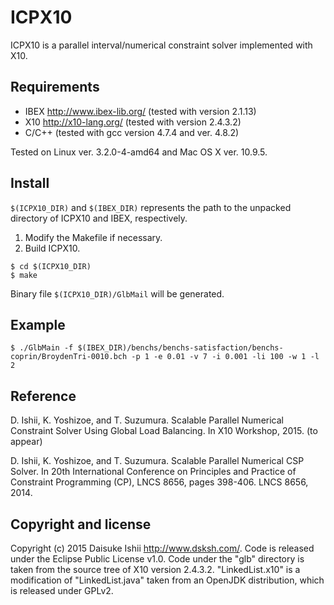 # ICPX10

ICPX10 is a parallel interval/numerical constraint solver implemented with X10.

## Requirements

* IBEX <http://www.ibex-lib.org/> (tested with version 2.1.13)
* X10 <http://x10-lang.org/> (tested with version 2.4.3.2)
* C/C++ (tested with gcc version 4.7.4 and ver. 4.8.2)

Tested on Linux ver. 3.2.0-4-amd64 and Mac OS X ver. 10.9.5.

## Install

`$(ICPX10_DIR)` and `$(IBEX_DIR)` represents the path to the unpacked directory of ICPX10 and IBEX, respectively.

1. Modify the Makefile if necessary.
2. Build ICPX10.
```
$ cd $(ICPX10_DIR)
$ make
```

Binary file `$(ICPX10_DIR)/GlbMail` will be generated.

## Example

```
$ ./GlbMain -f $(IBEX_DIR)/benchs/benchs-satisfaction/benchs-coprin/BroydenTri-0010.bch -p 1 -e 0.01 -v 7 -i 0.001 -li 100 -w 1 -l 2
```

## Reference

D. Ishii, K. Yoshizoe, and T. Suzumura. Scalable Parallel Numerical Constraint Solver Using Global Load Balancing. In X10 Workshop, 2015. (to appear)

D. Ishii, K. Yoshizoe, and T. Suzumura. Scalable Parallel Numerical CSP Solver. In 20th International Conference on Principles and Practice of Constraint Programming (CP), LNCS 8656, pages 398-406. LNCS 8656, 2014.

## Copyright and license

Copyright (c) 2015 Daisuke Ishii <http://www.dsksh.com/>.
Code is released under the Eclipse Public License v1.0.
Code under the "glb" directory is taken from the source tree of X10 version 2.4.3.2.
"LinkedList.x10" is a modification of "LinkedList.java" taken from an OpenJDK distribution, which is released under GPLv2.

